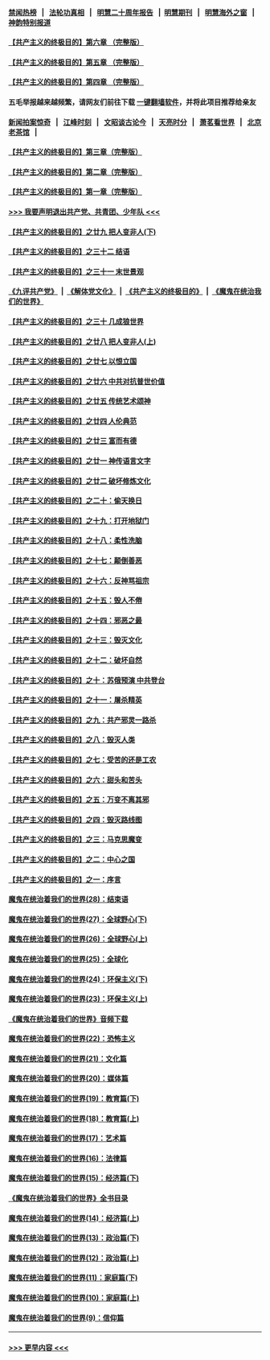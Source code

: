 #### [禁闻热榜](热点新闻.md?=0)  &nbsp;&nbsp;|&nbsp;&nbsp; [法轮功真相](https://github.com/gfw-breaker/truth/blob/master/README.md?=0) &nbsp;&nbsp;|&nbsp;&nbsp; [明慧二十周年报告](https://github.com/gfw-breaker/mh-reports/blob/master/README.md?=0) &nbsp;&nbsp;|&nbsp;&nbsp;[明慧期刊](https://github.com/gfw-breaker/mh-qikan) &nbsp;&nbsp;|&nbsp;&nbsp; [明慧海外之窗](https://github.com/gfw-breaker/mh-news/blob/master/README.md?=0) &nbsp;&nbsp;|&nbsp;&nbsp; [神韵特别报道](https://github.com/gfw-breaker/mh-news/blob/master/shenyun.md?=0)
#### [【共产主义的终极目的】第六章 （完整版）](../pages/nsc422/n11428913.md?t=03051803) 
#### [【共产主义的终极目的】第五章 （完整版）](../pages/nsc422/n11428912.md?t=03051803) 
#### [【共产主义的终极目的】第四章 （完整版）](../pages/nsc422/n11428907.md?t=03051803) 
#### 五毛举报越来越频繁，请网友们前往下载 [一键翻墙软件](https://github.com/gfw-breaker/ssr-accounts)，并将此项目推荐给亲友
#### [新闻拍案惊奇](https://github.com/gfw-breaker/banned-news/blob/master/pages/link4.md) &nbsp;&nbsp;|&nbsp;&nbsp; [江峰时刻](https://github.com/gfw-breaker/banned-news/blob/master/pages/link4.md) &nbsp;&nbsp;|&nbsp;&nbsp; [文昭谈古论今](https://github.com/gfw-breaker/banned-news/blob/master/pages/link4.md) &nbsp;&nbsp;|&nbsp;&nbsp; [天亮时分](https://github.com/gfw-breaker/banned-news/blob/master/pages/link4.md) &nbsp;&nbsp;|&nbsp;&nbsp; [萧茗看世界](https://github.com/gfw-breaker/banned-news/blob/master/pages/link4.md) &nbsp;&nbsp;|&nbsp;&nbsp; [北京老茶馆](https://github.com/gfw-breaker/banned-news/blob/master/pages/link4.md) &nbsp;&nbsp;|&nbsp;&nbsp; 
#### [【共产主义的终极目的】第三章（完整版）](../pages/nsc422/n11428848.md?t=03051803) 
#### [【共产主义的终极目的】第二章（完整版）](../pages/nsc422/n11428831.md?t=03051803) 
#### [【共产主义的终极目的】第一章（完整版）](../pages/nsc422/n11417651.md?t=03051803) 
#### [>>> 我要声明退出共产党、共青团、少年队 <<<](https://github.com/begood0513/goodnews/blob/master/quit/letter.md) 
#### [【共产主义的终极目的】之廿九 把人变非人(下)](../pages/nsc422/n11344140.md?t=03051803) 
#### [【共产主义的终极目的】之三十二 结语](../pages/nsc422/n11360535.md?t=03051803) 
#### [【共产主义的终极目的】之三十一 末世景观](../pages/nsc422/n11351129.md?t=03051803) 
#### [《九评共产党》](https://github.com/begood0513/9ping.md/blob/master/README.md) &nbsp;|&nbsp; [《解体党文化》](../../../../jtdwh.md/blob/master/README.md)  &nbsp;|&nbsp; [《共产主义的终极目的》](../../../../gczydzjmd.md/blob/master/README.md) &nbsp;|&nbsp; [《魔鬼在统治我们的世界》](../../../../mgztzwmdsj.md/blob/master/README.md) 
#### [【共产主义的终极目的】之三十 几成狼世界](../pages/nsc422/n11348280.md?t=03051803) 
#### [【共产主义的终极目的】之廿八 把人变非人(上)](../pages/nsc422/n11340492.md?t=03051803) 
#### [【共产主义的终极目的】之廿七 以恨立国](../pages/nsc422/n11336944.md?t=03051803) 
#### [【共产主义的终极目的】之廿六 中共对抗普世价值](../pages/nsc422/n11324785.md?t=03051803) 
#### [【共产主义的终极目的】之廿五 传统艺术颂神](../pages/nsc422/n11296396.md?t=03051803) 
#### [【共产主义的终极目的】之廿四 人伦典范](../pages/nsc422/n11296397.md?t=03051803) 
#### [【共产主义的终极目的】之廿三 富而有德](../pages/nsc422/n11283598.md?t=03051803) 
#### [【共产主义的终极目的】之廿一 神传语言文字](../pages/nsc422/n11263265.md?t=03051803) 
#### [【共产主义的终极目的】之廿二 破坏修炼文化](../pages/nsc422/n11245728.md?t=03051803) 
#### [【共产主义的终极目的】之二十：偷天换日](../pages/nsc422/n11238846.md?t=03051803) 
#### [【共产主义的终极目的】之十九：打开地狱门](../pages/nsc422/n11206376.md?t=03051803) 
#### [【共产主义的终极目的】之十八：柔性洗脑](../pages/nsc422/n11199994.md?t=03051803) 
#### [【共产主义的终极目的】之十七：颠倒善恶](../pages/nsc422/n11179782.md?t=03051803) 
#### [【共产主义的终极目的】之十六：反神骂祖宗](../pages/nsc422/n11166798.md?t=03051803) 
#### [【共产主义的终极目的】之十五：毁人不倦](../pages/nsc422/n11166792.md?t=03051803) 
#### [【共产主义的终极目的】之十四：邪恶之最](../pages/nsc422/n11150249.md?t=03051803) 
#### [【共产主义的终极目的】之十三：毁灭文化](../pages/nsc422/n11135227.md?t=03051803) 
#### [【共产主义的终极目的】之十二：破坏自然](../pages/nsc422/n11135214.md?t=03051803) 
#### [【共产主义的终极目的】之十：苏俄预演 中共登台](../pages/nsc422/n11118424.md?t=03051803) 
#### [【共产主义的终极目的】之十一：屠杀精英](../pages/nsc422/n11118442.md?t=03051803) 
#### [【共产主义的终极目的】之九：共产邪灵一路杀](../pages/nsc422/n11114139.md?t=03051803) 
#### [【共产主义的终极目的】之八：毁灭人类](../pages/nsc422/n11108503.md?t=03051803) 
#### [【共产主义的终极目的】之七：受苦的还是工农](../pages/nsc422/n11101809.md?t=03051803) 
#### [【共产主义的终极目的】之六：甜头和苦头](../pages/nsc422/n11096971.md?t=03051803) 
#### [【共产主义的终极目的】之五：万变不离其邪](../pages/nsc422/n11091285.md?t=03051803) 
#### [【共产主义的终极目的】之四：毁灭路线图](../pages/nsc422/n11086284.md?t=03051803) 
#### [【共产主义的终极目的】之三：马克思魔变](../pages/nsc422/n11061941.md?t=03051803) 
#### [【共产主义的终极目的】之二：中心之国](../pages/nsc422/n11047728.md?t=03051803) 
#### [【共产主义的终极目的】之一：序言](../pages/nsc422/n11086077.md?t=03051803) 
#### [魔鬼在统治着我们的世界(28)：结束语](../pages/nsc422/n10936246.md?t=03051803) 
#### [魔鬼在统治着我们的世界(27)：全球野心(下)](../pages/nsc422/n10928319.md?t=03051803) 
#### [魔鬼在统治着我们的世界(26)：全球野心(上)](../pages/nsc422/n10900318.md?t=03051803) 
#### [魔鬼在统治着我们的世界(25)：全球化](../pages/nsc422/n10788205.md?t=03051803) 
#### [魔鬼在统治着我们的世界(24)：环保主义(下)](../pages/nsc422/n10695307.md?t=03051803) 
#### [魔鬼在统治着我们的世界(23)：环保主义(上)](../pages/nsc422/n10688613.md?t=03051803) 
#### [《魔鬼在统治着我们的世界》音频下载](../pages/nsc422/n10635553.md?t=03051803) 
#### [魔鬼在统治着我们的世界(22)：恐怖主义](../pages/nsc422/n10614727.md?t=03051803) 
#### [魔鬼在统治着我们的世界(21)：文化篇](../pages/nsc422/n10597706.md?t=03051803) 
#### [魔鬼在统治着我们的世界(20)：媒体篇](../pages/nsc422/n10586579.md?t=03051803) 
#### [魔鬼在统治着我们的世界(19)：教育篇(下)](../pages/nsc422/n10564808.md?t=03051803) 
#### [魔鬼在统治着我们的世界(18)：教育篇(上)](../pages/nsc422/n10526970.md?t=03051803) 
#### [魔鬼在统治着我们的世界(17)：艺术篇](../pages/nsc422/n10499093.md?t=03051803) 
#### [魔鬼在统治着我们的世界(16)：法律篇](../pages/nsc422/n10485969.md?t=03051803) 
#### [魔鬼在统治着我们的世界(15)：经济篇(下)](../pages/nsc422/n10469975.md?t=03051803) 
#### [《魔鬼在统治着我们的世界》全书目录](../pages/nsc422/n10464261.md?t=03051803) 
#### [魔鬼在统治着我们的世界(14)：经济篇(上)](../pages/nsc422/n10457370.md?t=03051803) 
#### [魔鬼在统治着我们的世界(13)：政治篇(下)](../pages/nsc422/n10448270.md?t=03051803) 
#### [魔鬼在统治着我们的世界(12)：政治篇(上)](../pages/nsc422/n10444576.md?t=03051803) 
#### [魔鬼在统治着我们的世界(11)：家庭篇(下)](../pages/nsc422/n10440961.md?t=03051803) 
#### [魔鬼在统治着我们的世界(10)：家庭篇(上)](../pages/nsc422/n10435448.md?t=03051803) 
#### [魔鬼在统治着我们的世界(9)：信仰篇](../pages/nsc422/n10432159.md?t=03051803) 

----
#### [ >>> 更早内容 <<< ](../indexes/nsc422-earlier.md)
